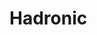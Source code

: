 <!-- Hadronic.md --- 
;; 
;; Description: 
;; Author: Hongyi Wu(吴鸿毅)
;; Email: wuhongyi@qq.com 
;; Created: 六 12月 23 22:18:51 2017 (+0800)
;; Last-Updated: 六 12月 23 22:19:00 2017 (+0800)
;;           By: Hongyi Wu(吴鸿毅)
;;     Update #: 1
;; URL: http://wuhongyi.cn -->

# Hadronic




<!-- Hadronic.md ends here -->
